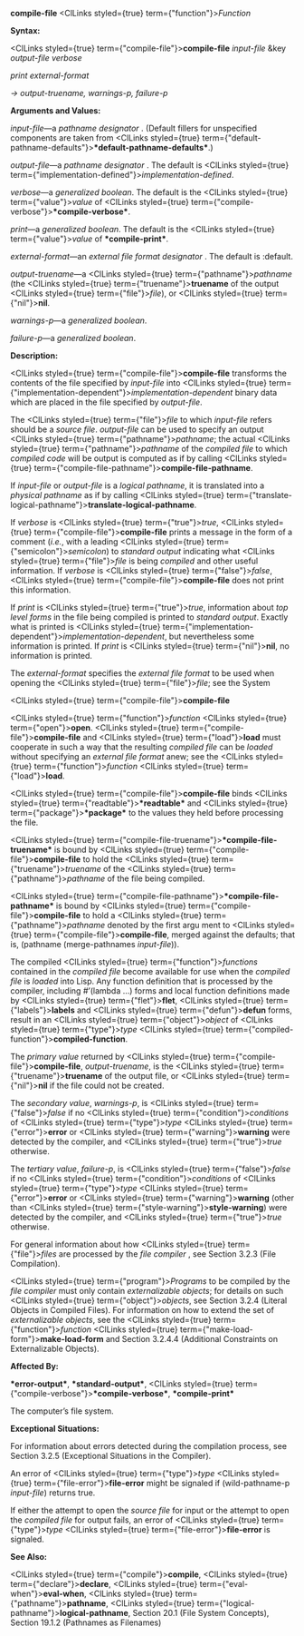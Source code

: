 **compile-file** <ClLinks styled={true} term={"function"}><i>Function</i></ClLinks> 



**Syntax:** 



<ClLinks styled={true} term={"compile-file"}><b>compile-file</b></ClLinks> *input-file* &amp;key *output-file verbose* 



*print external-format* 



*→ output-truename, warnings-p, failure-p* 



**Arguments and Values:** 



*input-file*—a *pathname designator* . (Default fillers for unspecified components are taken from <ClLinks styled={true} term={"default-pathname-defaults"}><b>\*default-pathname-defaults\*</b></ClLinks>.) 



*output-file*—a *pathname designator* . The default is <ClLinks styled={true} term={"implementation-defined"}><i>implementation-defined</i></ClLinks>. 



*verbose*—a *generalized boolean*. The default is the <ClLinks styled={true} term={"value"}><i>value</i></ClLinks> of <ClLinks styled={true} term={"compile-verbose"}><b>\*compile-verbose\*</b></ClLinks>. 



*print*—a *generalized boolean*. The default is the <ClLinks styled={true} term={"value"}><i>value</i></ClLinks> of **\*compile-print\***. 



*external-format*—an *external file format designator* . The default is :default. 



*output-truename*—a <ClLinks styled={true} term={"pathname"}><i>pathname</i></ClLinks> (the <ClLinks styled={true} term={"truename"}><b>truename</b></ClLinks> of the output <ClLinks styled={true} term={"file"}><i>file</i></ClLinks>), or <ClLinks styled={true} term={"nil"}><b>nil</b></ClLinks>. 



*warnings-p*—a *generalized boolean*. 



*failure-p*—a *generalized boolean*. 



**Description:** 



<ClLinks styled={true} term={"compile-file"}><b>compile-file</b></ClLinks> transforms the contents of the file specified by *input-file* into <ClLinks styled={true} term={"implementation-dependent"}><i>implementation-dependent</i></ClLinks> binary data which are placed in the file specified by *output-file*. 



The <ClLinks styled={true} term={"file"}><i>file</i></ClLinks> to which *input-file* refers should be a *source file*. *output-file* can be used to specify an output <ClLinks styled={true} term={"pathname"}><i>pathname</i></ClLinks>; the actual <ClLinks styled={true} term={"pathname"}><i>pathname</i></ClLinks> of the *compiled file* to which *compiled code* will be output is computed as if by calling <ClLinks styled={true} term={"compile-file-pathname"}><b>compile-file-pathname</b></ClLinks>. 



If *input-file* or *output-file* is a *logical pathname*, it is translated into a *physical pathname* as if by calling <ClLinks styled={true} term={"translate-logical-pathname"}><b>translate-logical-pathname</b></ClLinks>. 



If *verbose* is <ClLinks styled={true} term={"true"}><i>true</i></ClLinks>, <ClLinks styled={true} term={"compile-file"}><b>compile-file</b></ClLinks> prints a message in the form of a comment (*i.e.*, with a leading <ClLinks styled={true} term={"semicolon"}><i>semicolon</i></ClLinks>) to *standard output* indicating what <ClLinks styled={true} term={"file"}><i>file</i></ClLinks> is being *compiled* and other useful information. If *verbose* is <ClLinks styled={true} term={"false"}><i>false</i></ClLinks>, <ClLinks styled={true} term={"compile-file"}><b>compile-file</b></ClLinks> does not print this information. 



If *print* is <ClLinks styled={true} term={"true"}><i>true</i></ClLinks>, information about *top level forms* in the file being compiled is printed to *standard output*. Exactly what is printed is <ClLinks styled={true} term={"implementation-dependent"}><i>implementation-dependent</i></ClLinks>, but nevertheless some information is printed. If *print* is <ClLinks styled={true} term={"nil"}><b>nil</b></ClLinks>, no information is printed. 



The *external-format* specifies the *external file format* to be used when opening the <ClLinks styled={true} term={"file"}><i>file</i></ClLinks>; see the System 



 



 



<ClLinks styled={true} term={"compile-file"}><b>compile-file</b></ClLinks> 



<ClLinks styled={true} term={"function"}><i>function</i></ClLinks> <ClLinks styled={true} term={"open"}><b>open</b></ClLinks>. <ClLinks styled={true} term={"compile-file"}><b>compile-file</b></ClLinks> and <ClLinks styled={true} term={"load"}><b>load</b></ClLinks> must cooperate in such a way that the resulting *compiled file* can be *loaded* without specifying an *external file format* anew; see the <ClLinks styled={true} term={"function"}><i>function</i></ClLinks> <ClLinks styled={true} term={"load"}><b>load</b></ClLinks>. 



<ClLinks styled={true} term={"compile-file"}><b>compile-file</b></ClLinks> binds <ClLinks styled={true} term={"readtable"}><b>\*readtable\*</b></ClLinks> and <ClLinks styled={true} term={"package"}><b>\*package\*</b></ClLinks> to the values they held before processing the file. 



<ClLinks styled={true} term={"compile-file-truename"}><b>\*compile-file-truename\*</b></ClLinks> is bound by <ClLinks styled={true} term={"compile-file"}><b>compile-file</b></ClLinks> to hold the <ClLinks styled={true} term={"truename"}><i>truename</i></ClLinks> of the <ClLinks styled={true} term={"pathname"}><i>pathname</i></ClLinks> of the file being compiled. 



<ClLinks styled={true} term={"compile-file-pathname"}><b>\*compile-file-pathname\*</b></ClLinks> is bound by <ClLinks styled={true} term={"compile-file"}><b>compile-file</b></ClLinks> to hold a <ClLinks styled={true} term={"pathname"}><i>pathname</i></ClLinks> denoted by the first argu ment to <ClLinks styled={true} term={"compile-file"}><b>compile-file</b></ClLinks>, merged against the defaults; that is, (pathname (merge-pathnames *input-file*)). 



The compiled <ClLinks styled={true} term={"function"}><i>functions</i></ClLinks> contained in the *compiled file* become available for use when the *compiled file* is *loaded* into Lisp. Any function definition that is processed by the compiler, including #’(lambda ...) forms and local function definitions made by <ClLinks styled={true} term={"flet"}><b>flet</b></ClLinks>, <ClLinks styled={true} term={"labels"}><b>labels</b></ClLinks> and <ClLinks styled={true} term={"defun"}><b>defun</b></ClLinks> forms, result in an <ClLinks styled={true} term={"object"}><i>object</i></ClLinks> of <ClLinks styled={true} term={"type"}><i>type</i></ClLinks> <ClLinks styled={true} term={"compiled-function"}><b>compiled-function</b></ClLinks>. 



The *primary value* returned by <ClLinks styled={true} term={"compile-file"}><b>compile-file</b></ClLinks>, *output-truename*, is the <ClLinks styled={true} term={"truename"}><b>truename</b></ClLinks> of the output file, or <ClLinks styled={true} term={"nil"}><b>nil</b></ClLinks> if the file could not be created. 



The *secondary value*, *warnings-p*, is <ClLinks styled={true} term={"false"}><i>false</i></ClLinks> if no <ClLinks styled={true} term={"condition"}><i>conditions</i></ClLinks> of <ClLinks styled={true} term={"type"}><i>type</i></ClLinks> <ClLinks styled={true} term={"error"}><b>error</b></ClLinks> or <ClLinks styled={true} term={"warning"}><b>warning</b></ClLinks> were detected by the compiler, and <ClLinks styled={true} term={"true"}><i>true</i></ClLinks> otherwise. 



The *tertiary value*, *failure-p*, is <ClLinks styled={true} term={"false"}><i>false</i></ClLinks> if no <ClLinks styled={true} term={"condition"}><i>conditions</i></ClLinks> of <ClLinks styled={true} term={"type"}><i>type</i></ClLinks> <ClLinks styled={true} term={"error"}><b>error</b></ClLinks> or <ClLinks styled={true} term={"warning"}><b>warning</b></ClLinks> (other than <ClLinks styled={true} term={"style-warning"}><b>style-warning</b></ClLinks>) were detected by the compiler, and <ClLinks styled={true} term={"true"}><i>true</i></ClLinks> otherwise. 



For general information about how <ClLinks styled={true} term={"file"}><i>files</i></ClLinks> are processed by the *file compiler* , see Section 3.2.3 (File Compilation). 



<ClLinks styled={true} term={"program"}><i>Programs</i></ClLinks> to be compiled by the *file compiler* must only contain *externalizable objects*; for details on such <ClLinks styled={true} term={"object"}><i>objects</i></ClLinks>, see Section 3.2.4 (Literal Objects in Compiled Files). For information on how to extend the set of *externalizable objects*, see the <ClLinks styled={true} term={"function"}><i>function</i></ClLinks> <ClLinks styled={true} term={"make-load-form"}><b>make-load-form</b></ClLinks> and Section 3.2.4.4 (Additional Constraints on Externalizable Objects). 



**Affected By:** 



**\*error-output\***, **\*standard-output\***, <ClLinks styled={true} term={"compile-verbose"}><b>\*compile-verbose\*</b></ClLinks>, **\*compile-print\*** 



The computer’s file system. 



**Exceptional Situations:** 



For information about errors detected during the compilation process, see Section 3.2.5 (Exceptional Situations in the Compiler). 



An error of <ClLinks styled={true} term={"type"}><i>type</i></ClLinks> <ClLinks styled={true} term={"file-error"}><b>file-error</b></ClLinks> might be signaled if (wild-pathname-p *input-file*) returns true. 



If either the attempt to open the *source file* for input or the attempt to open the *compiled file* for output fails, an error of <ClLinks styled={true} term={"type"}><i>type</i></ClLinks> <ClLinks styled={true} term={"file-error"}><b>file-error</b></ClLinks> is signaled. 







 



 



**See Also:** 



<ClLinks styled={true} term={"compile"}><b>compile</b></ClLinks>, <ClLinks styled={true} term={"declare"}><b>declare</b></ClLinks>, <ClLinks styled={true} term={"eval-when"}><b>eval-when</b></ClLinks>, <ClLinks styled={true} term={"pathname"}><b>pathname</b></ClLinks>, <ClLinks styled={true} term={"logical-pathname"}><b>logical-pathname</b></ClLinks>, Section 20.1 (File System Concepts), Section 19.1.2 (Pathnames as Filenames) 



